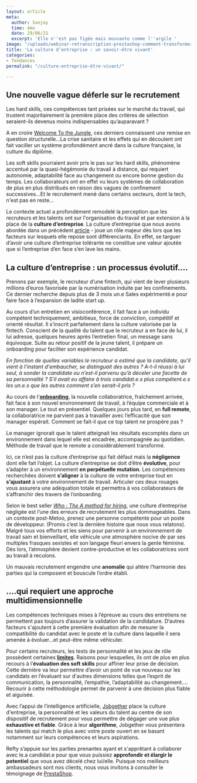 ```yaml
---
layout: article
meta:
  author: Sanjay
  time: 4mn
  date: 29/06/21
  excerpt: 'Elle n''est pas figée mais mouvante comme l''argile '
image: "/uploads/webinar-retranscription-prestashop-comment-transformer-la-periode-d-essai-a-tous-les-couts-35.png"
title: 'La culture d’entreprise : un savoir-être vivant'
categories:
- Tendances
permalink: "/culture-entreprise-être-vivant/"

---
```

## Une nouvelle vague déferle sur le recrutement

Les hard skills, ces compétences tant prisées sur le marché du travail, qui trustent majoritairement la première place des critères de sélection seraient-ils devenus moins indispensables qu’auparavant ?

A en croire [Welcome To the Jungle](https://pros.welcometothejungle.com/fr/resources/recrutement-fin-regne-diplome-welcome-to-the-jungle/), ces derniers connaissent une remise en question structurelle...La crise sanitaire et les effets qui en découlent ont fait vaciller un système profondément ancré dans la culture française, la culture du diplôme. 

Les soft skills pourraient avoir pris le pas sur les hard skills, phénomène accentué par la quasi-hégémonie du travail à distance, qui requiert autonomie, adaptabilité face au changement ou encore bonne gestion du temps. Les collaborateurs ont en effet vu leurs systèmes de collaboration de plus en plus distribués en raison des vagues de confinement successives...Et le recrutement mené dans certains secteurs, dont la tech, n'est pas en reste...

Le contexte actuel a profondément remodelé la perception que les recruteurs et les talents ont sur l'organisation du travail et par extension à la place de la **culture d’entreprise**. La culture d’entreprise que nous avons abordée dans un précédent [article](https://blog.refty.co/importance-des-soft-skills-culture-d-entreprise/) -  joue un rôle majeur dès lors que les facteurs sur lesquels elle repose sont différenciants. En effet, se targuer d’avoir une culture d’entreprise tolérante ne constitue une valeur ajoutée que si l’entreprise d’en face s’en lave les mains.

## La culture d’entreprise :  un processus évolutif….

Prenons par exemple, le recruteur d’une fintech, qui vient de lever plusieurs millions d’euros favorisée par la numérisation induite par les confinements. Ce dernier recherche depuis plus de 3 mois un.e Sales expérimenté.e pour faire face à l’expansion de ladite start up.

Au cours d’un entretien en visioconférence, il fait face à un individu compétent techniquement, ambitieux, force de conviction, compétitif et orienté résultat. Il s’inscrit parfaitement dans la culture valorisée par la fintech. Conscient de la qualité du talent que le recruteur a en face de lui, il lui adresse, quelques heures après l’entretien final, un message sans équivoque. Suite au retour positif de la jeune talent, il prépare un onboarding pour faciliter son expérience candidat.

_En fonction de quelles variables le recruteur a estimé que la candidate, qu’il vient à l’instant d'embaucher, se distinguait des autres ? A-t-il réussi à lui seul, à sonder la candidate ou n’est-il parvenu qu’à déceler une facette de sa personnalité ? S’il avait eu affaire à trois candidat.e.s plus compétent.e.s les un.e.s que les autres comment s’en serait-il pris ?_

Au cours de l'[**onboarding**](https://blog.refty.co/webinaire-comment-transformer-la-periode-d-essai-a-tous-les-coups/), la nouvelle collaboratrice, fraîchement arrivée, fait face à son nouvel environnement de travail, à l’équipe commerciale et à son manager. Le tout en présentiel. Quelques jours plus tard, en **full remote**, la collaboratrice ne parvient pas à travailler avec l’efficacité que son manager espérait. Comment se fait-il que ce top talent ne prospère pas ?

Le manager ignorait que le talent atteignait les résultats escomptés dans un environnement dans lequel elle est encadrée, accompagnée au quotidien. Méthode de travail que le remote a considérablement transformé.

Ici, ce n’est pas la culture d’entreprise qui fait défaut mais la **négligence** dont elle fait l’objet. La culture d’entreprise se doit d’être **évolutive**, pour s’adapter à un environnement **en perpétuelle mutation**. Les compétences recherchées doivent **s’aligner** à la culture de votre entreprise tout en **s’ajustant** à votre environnement de travail. Articuler ces deux rouages vous assurera une adéquation totale et permettra à vos collaborateurs de s’affranchir des travers de l’onboarding.

Selon le best seller [_Who : The A method for hiring_](https://whothebook.com/), une culture d’entreprise négligée est l’une des erreurs de recrutement les plus dommageables. Dans un contexte post-Metoo, prenez une personne compétente pour un poste de développeur. (Promis c’est la dernière histoire que nous vous relatons). Malgré tous vos efforts et les siens pour parvenir à un environnement de travail sain et bienveillant, elle véhicule une atmosphère nocive de par ses multiples frasques sexistes et son langage fleuri envers la gente féminine. Dès lors, l’atmosphère devient contre-productive et les collaboratrices vont au travail à reculons.

Un mauvais recrutement engendre une **anomalie** qui altère l’harmonie des parties qui la composent et bouscule l’ordre établi.

## ….qui requiert une approche multidimensionnelle

Les compétences techniques mises à l’épreuve au cours des entretiens ne permettent pas toujours d’assurer la validation de la candidature. D’autres facteurs s'ajoutent à cette première évaluation afin de mesurer la compatibilité du candidat avec le poste et la culture dans laquelle il sera amenée à évoluer...et peut-être même véhiculer.

Pour certains recruteurs, les tests de personnalité et les jeux de rôle possèdent certaines [**limites**](https://blog.refty.co/5-outils-pour-mesurer-potentiel-candidat/). Raisons pour lesquelles, ils ont de plus en plus recours à l’**évaluation des soft skills** pour affiner leur prise de décision. Cette dernière va leur permettre d’avoir un point de vue nouveau sur les candidats en l’évaluant sur d'autres dimensions telles que l’esprit de communication, la personnalité, l’empathie, l’adaptabilité au changement.... Recourir à cette méthodologie permet de parvenir à une décision plus fiable et aiguisée.

Avec l’appui de l’intelligence artificielle, [Jobgether](https://jobgether.com/) place la culture d'entreprise, la personnalité et les valeurs du talent au centre de son dispositif de recrutement pour vous permettre de dégager une vue plus **exhaustive et fiable**. Grâce à leur **algorithme**, Jobgether vous présentera les talents qui match le plus avec votre poste ouvert en se basant notamment sur leurs compétences et leurs aspirations.

Refty s’appuie sur les parties prenantes ayant et s'apprêtant à collaborer avec le.a candidat.e pour que vous puissiez **approfondir et élargir le potentiel** que vous avez décelé chez lui/elle.  Puisque nos meilleurs ambassadeurs sont nos clients, nous vous invitons à consulter le témoignage de [PrestaShop](https://staging--refty.netlify.app/comment-prestaphop-a-structure-son-processus-de-recrutement/).